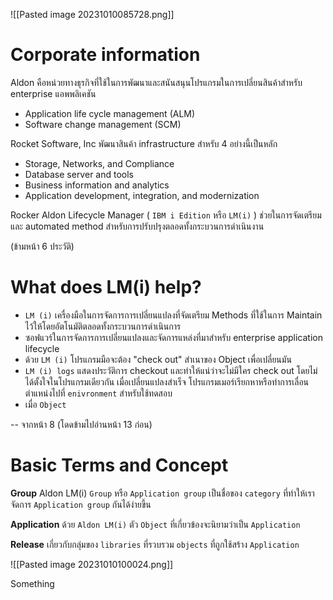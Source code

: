 ![[Pasted image 20231010085728.png]]

# Corporate information
Aldon คือหน่วยทางธุรกิจที่ใช้ในการพัฒนาและสนันสนุนโปรแกรมในการเปลี่ยนสินค้าสำหรับ enterprise แอพพลิเคชัน
- Application life cycle management (ALM)
- Software change management (SCM)

Rocket Software, Inc พัฒนาสินค้า infrastructure สำหรับ 4 อย่างนี้เป็นหลัก
- Storage, Networks, and Compliance
- Database server and tools
- Business information and analytics
- Application development, integration, and modernization

Rocker Aldon Lifecycle Manager ( `IBM i Edition` หรือ `LM(i)` )
ช่วยในการจัดเตรียมและ automated method สำหรับการปรับปรุงตลอดทั้งกระบวนการดำเนินงาน

(ข้ามหน้า 6 ประวัติ)

# What does LM(i) help?
- `LM (i)` เครื่องมือในการจัดการการเปลี่ยนแปลงที่จัดเตรียม Methods ที่ใช้ในการ Maintain ไว้ให้โดยอัตโนมัติตลอดทั้งกระบวนการดำเนินการ
- ซอฟแวร์ในการจัดการการเปลี่ยนแปลงและจัดการแหล่งที่มาสำหรับ enterprise application lifecycle
- ด้วย `LM (i)` โปรแกรมมือจะต้อง "check out" สำเนาของ Object เพื่อเปลี่ยนมัน
- `LM (i) logs` แสดงประวัติการ checkout และทำให้แน่ว่าจะไม่มีใคร check out โดยไม่ได้ตั้งใจในโปรแกรมเดียวกัน เมื่อเปลี่ยนแปลงสำเร็จ โปรแกรมเมอร์เรียกหาหรือทำการเลื่อนตำแหน่งไปที่ `enivronment` สำหรับใช้ทดสอบ
- เมื่อ `Object` 

-- จากหน้า 8 
(โดดข้ามไปอ่านหน้า 13 ก่อน)

# Basic Terms and Concept

**Group**
Aldon LM(i) `Group` หรือ `Application group` เป็นชื่อของ `category` ที่ทำให้เราจัดการ `Application group` กันได้ง่ายขึ้น

**Application**
ด้วย `Aldon LM(i)` ตัว `Object` ที่เกี่ยวข้องจะนิยามว่าเป็น `Application`

**Release**
เกี่ยวกับกลุ่มของ `libraries` ที่รวบรวม `objects` ที่ถูกใช้สร้าง `Application`

![[Pasted image 20231010100024.png]]

Something